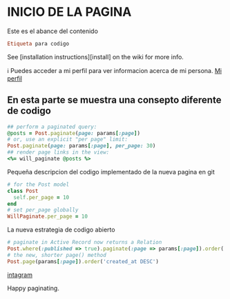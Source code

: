 # INICIO DE LA PAGINA

Este es el abance del contenido

``` ruby
Etiqueta para codigo
```

See [installation instructions][install] on the wiki for more info.

ℹ️ Puedes acceder a mi perfil para ver informacion acerca de mi persona. [Mi perfil](https://www.facebook.com/victoremanueleh)

## En esta parte se muestra una consepto diferente de codigo

``` ruby
## perform a paginated query:
@posts = Post.paginate(page: params[:page])
# or, use an explicit "per page" limit:
Post.paginate(page: params[:page], per_page: 30)
## render page links in the view:
<%= will_paginate @posts %>
```
Pequeña descripcion del codigo implementado de la nueva pagina en git

``` ruby
# for the Post model
class Post
  self.per_page = 10
end
# set per_page globally
WillPaginate.per_page = 10
```
La nueva estrategia de codigo abierto

``` ruby
# paginate in Active Record now returns a Relation
Post.where(:published => true).paginate(:page => params[:page]).order('id DESC')
# the new, shorter page() method
Post.page(params[:page]).order('created_at DESC')
```

[intagram](https://instagram.com/victoremanueleh)

Happy paginating.
